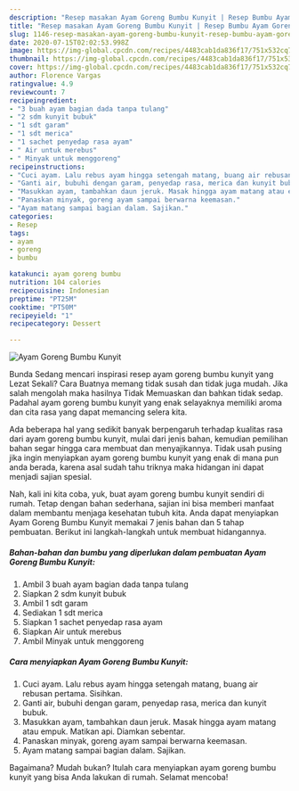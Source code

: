 ```yaml
---
description: "Resep masakan Ayam Goreng Bumbu Kunyit | Resep Bumbu Ayam Goreng Bumbu Kunyit Yang Enak Dan Mudah"
title: "Resep masakan Ayam Goreng Bumbu Kunyit | Resep Bumbu Ayam Goreng Bumbu Kunyit Yang Enak Dan Mudah"
slug: 1146-resep-masakan-ayam-goreng-bumbu-kunyit-resep-bumbu-ayam-goreng-bumbu-kunyit-yang-enak-dan-mudah
date: 2020-07-15T02:02:53.998Z
image: https://img-global.cpcdn.com/recipes/4483cab1da836f17/751x532cq70/ayam-goreng-bumbu-kunyit-foto-resep-utama.jpg
thumbnail: https://img-global.cpcdn.com/recipes/4483cab1da836f17/751x532cq70/ayam-goreng-bumbu-kunyit-foto-resep-utama.jpg
cover: https://img-global.cpcdn.com/recipes/4483cab1da836f17/751x532cq70/ayam-goreng-bumbu-kunyit-foto-resep-utama.jpg
author: Florence Vargas
ratingvalue: 4.9
reviewcount: 7
recipeingredient:
- "3 buah ayam bagian dada tanpa tulang"
- "2 sdm kunyit bubuk"
- "1 sdt garam"
- "1 sdt merica"
- "1 sachet penyedap rasa ayam"
- " Air untuk merebus"
- " Minyak untuk menggoreng"
recipeinstructions:
- "Cuci ayam. Lalu rebus ayam hingga setengah matang, buang air rebusan pertama. Sisihkan."
- "Ganti air, bubuhi dengan garam, penyedap rasa, merica dan kunyit bubuk."
- "Masukkan ayam, tambahkan daun jeruk. Masak hingga ayam matang atau empuk. Matikan api. Diamkan sebentar."
- "Panaskan minyak, goreng ayam sampai berwarna keemasan."
- "Ayam matang sampai bagian dalam. Sajikan."
categories:
- Resep
tags:
- ayam
- goreng
- bumbu

katakunci: ayam goreng bumbu 
nutrition: 104 calories
recipecuisine: Indonesian
preptime: "PT25M"
cooktime: "PT50M"
recipeyield: "1"
recipecategory: Dessert

---
```



![Ayam Goreng Bumbu Kunyit](https://img-global.cpcdn.com/recipes/4483cab1da836f17/751x532cq70/ayam-goreng-bumbu-kunyit-foto-resep-utama.jpg)

Bunda Sedang mencari inspirasi resep ayam goreng bumbu kunyit yang Lezat Sekali? Cara Buatnya memang tidak susah dan tidak juga mudah. Jika salah mengolah maka hasilnya Tidak Memuaskan dan bahkan tidak sedap. Padahal ayam goreng bumbu kunyit yang enak selayaknya memiliki aroma dan cita rasa yang dapat memancing selera kita.



Ada beberapa hal yang sedikit banyak berpengaruh terhadap kualitas rasa dari ayam goreng bumbu kunyit, mulai dari jenis bahan, kemudian pemilihan bahan segar hingga cara membuat dan menyajikannya. Tidak usah pusing jika ingin menyiapkan ayam goreng bumbu kunyit yang enak di mana pun anda berada, karena asal sudah tahu triknya maka hidangan ini dapat menjadi sajian spesial.


Nah, kali ini kita coba, yuk, buat ayam goreng bumbu kunyit sendiri di rumah. Tetap dengan bahan sederhana, sajian ini bisa memberi manfaat dalam membantu menjaga kesehatan tubuh kita. Anda dapat menyiapkan Ayam Goreng Bumbu Kunyit memakai 7 jenis bahan dan 5 tahap pembuatan. Berikut ini langkah-langkah untuk membuat hidangannya.

<!--inarticleads1-->

##### Bahan-bahan dan bumbu yang diperlukan dalam pembuatan Ayam Goreng Bumbu Kunyit:

1. Ambil 3 buah ayam bagian dada tanpa tulang
1. Siapkan 2 sdm kunyit bubuk
1. Ambil 1 sdt garam
1. Sediakan 1 sdt merica
1. Siapkan 1 sachet penyedap rasa ayam
1. Siapkan  Air untuk merebus
1. Ambil  Minyak untuk menggoreng




<!--inarticleads2-->

##### Cara menyiapkan Ayam Goreng Bumbu Kunyit:

1. Cuci ayam. Lalu rebus ayam hingga setengah matang, buang air rebusan pertama. Sisihkan.
1. Ganti air, bubuhi dengan garam, penyedap rasa, merica dan kunyit bubuk.
1. Masukkan ayam, tambahkan daun jeruk. Masak hingga ayam matang atau empuk. Matikan api. Diamkan sebentar.
1. Panaskan minyak, goreng ayam sampai berwarna keemasan.
1. Ayam matang sampai bagian dalam. Sajikan.




Bagaimana? Mudah bukan? Itulah cara menyiapkan ayam goreng bumbu kunyit yang bisa Anda lakukan di rumah. Selamat mencoba!

